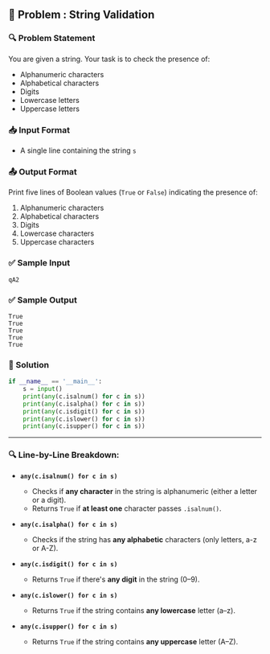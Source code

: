 ## 📌 Problem : String Validation

### 🔍 Problem Statement

You are given a string.
Your task is to check the presence of:

* Alphanumeric characters
* Alphabetical characters
* Digits
* Lowercase letters
* Uppercase letters

### 📥 Input Format

* A single line containing the string `s`

### 📤 Output Format

Print five lines of Boolean values (`True` or `False`) indicating the presence of:

1. Alphanumeric characters
2. Alphabetical characters
3. Digits
4. Lowercase characters
5. Uppercase characters

### ✅ Sample Input

```
qA2
```

### ✅ Sample Output

```
True
True
True
True
True
```

### 🧠 Solution

```python
if __name__ == '__main__':
    s = input()
    print(any(c.isalnum() for c in s))
    print(any(c.isalpha() for c in s))
    print(any(c.isdigit() for c in s))
    print(any(c.islower() for c in s))
    print(any(c.isupper() for c in s))
```

---

### 🔍 Line-by-Line Breakdown:

- **`any(c.isalnum() for c in s)`**

   * Checks if **any character** in the string is alphanumeric (either a letter or a digit).
   * Returns `True` if **at least one** character passes `.isalnum()`.

- **`any(c.isalpha() for c in s)`**

   * Checks if the string has **any alphabetic** characters (only letters, a-z or A-Z).

- **`any(c.isdigit() for c in s)`**

   * Returns `True` if there's **any digit** in the string (0–9).

- **`any(c.islower() for c in s)`**

   * Returns `True` if the string contains **any lowercase** letter (a–z).

- **`any(c.isupper() for c in s)`**

   * Returns `True` if the string contains **any uppercase** letter (A–Z).
